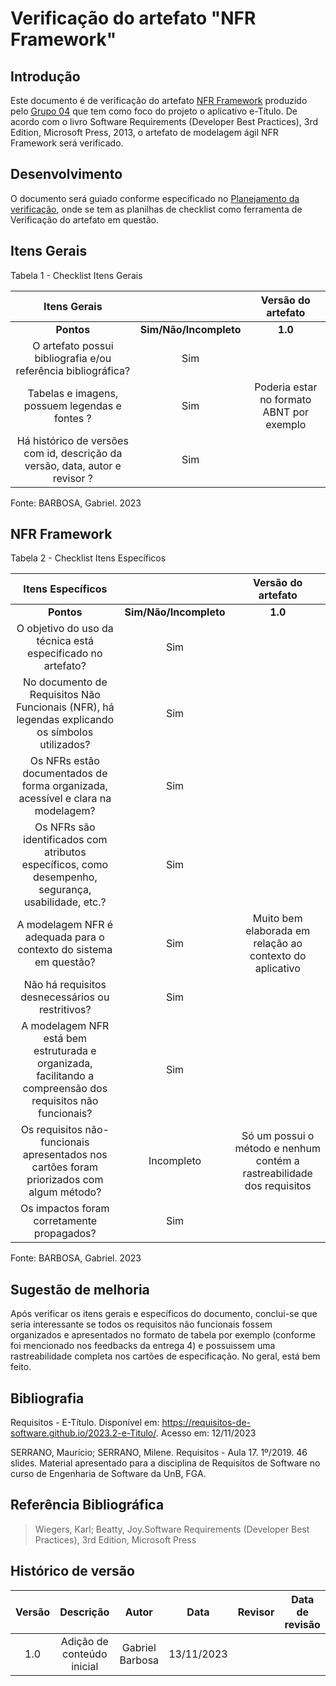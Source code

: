 # **Verificação do artefato "NFR Framework"**

## **Introdução**

Este documento é de verificação do artefato [NFR Framework](https://github.com/Requisitos-de-Software/2023.2-e-Titulo/blob/main/docs/modelagem/agil/nfr.md) produzido pelo [Grupo 04](https://github.com/Requisitos-de-Software/2023.2-e-Titulo) que tem como foco do projeto o aplicativo e-Título. De acordo com o livro Software Requirements (Developer Best Practices), 3rd Edition, Microsoft Press, 2013, o artefato de modelagem ágil NFR Framework será verificado.


## **Desenvolvimento**

O documento será guiado conforme especificado no [Planejamento da verificação](https://requisitos-de-software.github.io/2023.2-BRBMobilidade/Verifica%C3%A7%C3%A3o/01-planejamento-verificacao-grupo4/), onde se tem as planilhas de checklist como ferramenta de Verificação do artefato em questão.


## **Itens Gerais**

Tabela 1 - Checklist Itens Gerais

| Itens Gerais |      |    Versão do artefato  |
| :------:   | :----: | :-----: |
|    **Pontos**    | **Sim/Não/Incompleto**  |    **1.0**    |
| O artefato possui bibliografia e/ou referência bibliográfica? |    Sim   |     |
| Tabelas e imagens, possuem legendas e fontes ? |  Sim    |    Poderia estar no formato ABNT por exemplo |
| Há histórico de versões com id, descrição da versão, data, autor e revisor ?  |  Sim  |

Fonte: BARBOSA, Gabriel. 2023

## **NFR Framework**

Tabela 2 - Checklist Itens Específicos

| Itens Específicos |      |    Versão do artefato |
| :------:   | :----: | :-----: |
|    **Pontos**    | **Sim/Não/Incompleto**  |    **1.0**    |
| O objetivo do uso da técnica está especificado no artefato?  |    Sim   |     |
| No documento de Requisitos Não Funcionais (NFR), há legendas explicando os símbolos utilizados?  |  Sim  |
| Os NFRs estão documentados de forma organizada, acessível e clara na modelagem? |   Sim  |       | 
| Os NFRs são identificados com atributos específicos, como desempenho, segurança, usabilidade, etc.?  |   Sim |    |
| A modelagem NFR é adequada para o contexto do sistema em questão?   | Sim | Muito bem elaborada em relação ao contexto do aplicativo |
| Não há requisitos desnecessários ou restritivos?  |   Sim  |      |
| A modelagem NFR está bem estruturada e organizada, facilitando a compreensão dos requisitos não funcionais? | Sim |  | 
| Os requisitos não-funcionais apresentados nos cartões foram priorizados com algum método? | Incompleto | Só um possui o método e nenhum contém a rastreabilidade dos requisitos |
| Os impactos foram corretamente propagados?  |   Sim    |       |

Fonte: BARBOSA, Gabriel. 2023

## **Sugestão de melhoria**

Após verificar os itens gerais e específicos do documento, conclui-se que seria interessante se todos os requisitos não funcionais fossem organizados e apresentados no formato de tabela por exemplo (conforme foi mencionado nos feedbacks da entrega 4) e possuissem uma rastreabilidade completa nos cartões de especificação. No geral, está bem feito.

## **Bibliografia**

Requisitos - E-Título. Disponível em: https://requisitos-de-software.github.io/2023.2-e-Titulo/. Acesso em: 12/11/2023

SERRANO, Maurício; SERRANO, Milene. Requisitos - Aula 17. 1º/2019. 46 slides. Material apresentado para a disciplina de Requisitos de Software no curso de Engenharia de Software da UnB, FGA.

## **Referência Bibliográfica**

> Wiegers, Karl; Beatty, Joy.Software Requirements (Developer Best Practices), 3rd Edition, Microsoft Press

## **Histórico de versão**


| Versão |          Descrição              |     Autor      |      Data      |   Revisor     |    Data de revisão    |  
|:------:|:-------------------------------:|:--------------:|:--------------:|:-------------:|:---------------------:|
|  1.0   | Adição de conteúdo inicial  | Gabriel Barbosa          | 13/11/2023   |              |                       |